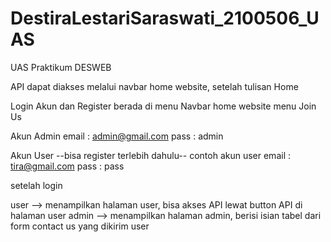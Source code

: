 # DestiraLestariSaraswati_2100506_UAS

UAS Praktikum DESWEB

API dapat diakses melalui navbar home website, setelah tulisan Home

Login Akun dan Register berada di menu Navbar home website menu Join Us

Akun Admin
email : admin@gmail.com
pass : admin

Akun User
--bisa register terlebih dahulu--
contoh akun user
email : tira@gmail.com
pass : pass

setelah login

user --> menampilkan halaman user, bisa akses API lewat button API di halaman user
admin --> menampilkan halaman admin, berisi isian tabel dari form contact us yang dikirim user
